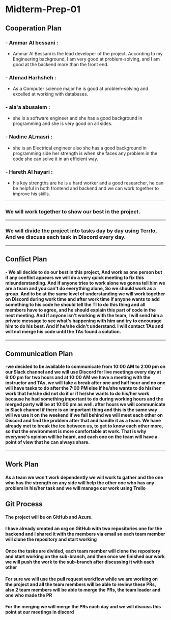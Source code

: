 # Midterm-Prep-01

## Cooperation Plan
### - Ammar Al bessani :
- Ammar Al Bessani is the lead developer of the project. According to my Engineering background, I am very good at problem-solving, and I am good at the backend more than the front end.
### - Ahmad Harhsheh :
-  As a Computer science major he is good at problem-solving and excelled at working with databases.
### - ala'a abusalem :
- she is a software engineer and she has a good background in programming and she is very good on all sides.
### - Nadine ALmasri :
- she is an Electrical engineer also she has a good background in programming side her strength is when she faces any problem in the code she can solve it in an efficient way.
### - Hareth Al hayari :
- his key strengths are he is a hard worker and a good researcher, he can be helpful in both frontend and backend and we can work together to improve his skills.
---
### We will work together to show our best in the project.
---
### We will divide the project into tasks day by day using Terrlo, And we discuss each task in Discord every day.
---
## Conflict Plan
#### - We all decide to do our best in this project, And work as one person but if any conflict appears we will do a  very quick meeting to fix this misunderstanding. And if anyone tries to work alone we gonna tell him we are a team and you can't do everything alone, So we should work as a group. And to be at the same level of understanding  we will work together on Discord during work time and after work time if anyone wants to add something to his code he should tell the Tl to do this thing and all members have to agree, and he should explain this part of code in the next meeting. And if anyone isn't working with the team, I will send him a private message to see what's happening with him and try to encourage him to do his best. And if he/she didn't understand. I will contact TAs and will not merge his code until the TAs found a solution.
---
## Communication Plan
#### -we decided to be available to communicate from 10:00 AM to 2:00 pm on our Slack channel and we will use Discord for live meetings every day at 6:00 pm for two hours and at 10:00 AM we have a meeting with the instructor and TAs, we will take a break after one and half hour and no one will have tasks to do after the 7:00 PM else if he/she wants to do his/her work that he/she did not do it or if he/she wants to do his/her work because he had something important to do during working hours and the merged party will be at 10:00 pm as well. after hours we will communicate in Slack channel if there is an important thing and this is the same way will we use it on the weekend if we fall behind we will meet each other on Discord and find the problem after that and handle it as a team. We have already met to break the ice between us, to get to know each other more, so that the environment is more comfortable at work. That is why everyone's opinion will be heard, and each one on the team will have a point of view that he can always share.
---
## Work Plan
#### As a team we won't work dependently we will work to gather and the one who has the strength on any side will help the other one who has any problem in his/her task and we will manage our work using Trello
## Git Process
#### The project will be on GitHub and Azure.
#### I have already created an org on GitHub with two repositories one for the backend  and I shared it with the members via email so each team member will clone the repository and start working
#### Once the tasks are divided, each team member will clone the repository and start working on the sub-branch, and then once we finished our work we will push the work to the sub-branch after discussing it with each other
#### For sure we will use the pull request workflow while we are working on the project and all the team members will be able to review these PRs, also 2 team members will be able to merge the PRs, the team leader and one who made the PR
#### For the merging we will merge the PRs each day and we will discuss this point at our meetings in discord
